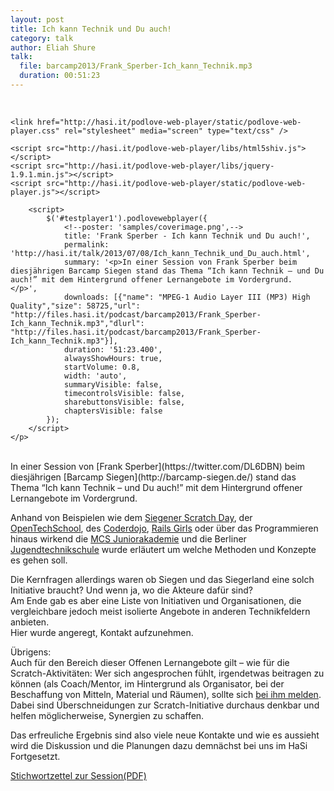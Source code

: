 ```yaml
---
layout: post
title: Ich kann Technik und Du auch!
category: talk
author: Eliah Shure
talk:
  file: barcamp2013/Frank_Sperber-Ich_kann_Technik.mp3
  duration: 00:51:23
---
```


<br />
<html>
<head>
<meta charset="utf-8" />

	<link href="http://hasi.it/podlove-web-player/static/podlove-web-player.css" rel="stylesheet" media="screen" type="text/css" />

	<script src="http://hasi.it/podlove-web-player/libs/html5shiv.js"></script>
	<script src="http://hasi.it/podlove-web-player/libs/jquery-1.9.1.min.js"></script>
	<script src="http://hasi.it/podlove-web-player/static/podlove-web-player.js"></script>
</head>

<body>
	<p>
		<audio id="testplayer">
			<source src="http://files.hasi.it/podcast/barcamp2013/Frank_Sperber-Ich_kann_Technik.mp3" type="audio/mpeg"></source>
		</audio>

		<script>
			$('#testplayer1').podlovewebplayer({
				<!--poster: 'samples/coverimage.png',-->
				title: 'Frank Sperber - Ich kann Technik und Du auch!',
				permalink: 'http://hasi.it/talk/2013/07/08/Ich_kann_Technik_und_Du_auch.html',
				summary: '<p>In einer Session von Frank Sperber beim diesjährigen Barcamp Siegen stand das Thema “Ich kann Technik – und Du auch!” mit dem Hintergrund offener Lernangebote im Vordergrund.  </p>',
				downloads: [{"name": "MPEG-1 Audio Layer III (MP3) High Quality","size": 58725,"url": "http://files.hasi.it/podcast/barcamp2013/Frank_Sperber-Ich_kann_Technik.mp3","dlurl": "http://files.hasi.it/podcast/barcamp2013/Frank_Sperber-Ich_kann_Technik.mp3"}],
				duration: '51:23.400',
				alwaysShowHours: true,
				startVolume: 0.8,
				width: 'auto',
				summaryVisible: false,
				timecontrolsVisible: false,
				sharebuttonsVisible: false,
				chaptersVisible: false
			});
		</script>
	</p>
</body>
</html>
<br />
In einer Session von [Frank Sperber](https://twitter.com/DL6DBN) beim diesjährigen [Barcamp Siegen](http://barcamp-siegen.de/) stand das Thema “Ich kann Technik – und Du auch!” mit dem Hintergrund offener Lernangebote im Vordergrund.  

<!-- break -->

Anhand von Beispielen wie dem [Siegener Scratch Day](https://scratchdaysiegen.wordpress.com), der [OpenTechSchool](http://opentechschool.org/), des [Coderdojo](http://www.coderdojo.com/), [Rails Girls](http://railsgirls.com/) oder über das Programmieren hinaus wirkend die [MCS Juniorakademie](http://juniorakademie.mcs-bochum.de/) und die Berliner [Jugendtechnikschule](http://www.jugendtechnikschule.de/) wurde erläutert um welche Methoden und Konzepte es gehen soll.  

Die Kernfragen allerdings waren ob Siegen und das Siegerland eine solch Initiative braucht? Und wenn ja, wo die Akteure dafür sind?  
Am Ende gab es aber eine Liste von Initiativen und Organisationen, die vergleichbare jedoch meist isolierte Angebote in anderen Technikfeldern anbieten.  
Hier wurde angeregt, Kontakt aufzunehmen.  

Übrigens:  
Auch für den Bereich dieser Offenen Lernangebote gilt – wie für die Scratch-Aktivitäten: Wer sich angesprochen fühlt, irgendetwas beitragen zu können (als Coach/Mentor, im Hintergrund als Organisator, bei der Beschaffung von Mitteln, Material und Räumen), sollte sich [bei ihm melden](https://scratchdaysiegen.wordpress.com/impressum/).  
Dabei sind Überschneidungen zur Scratch-Initiative durchaus denkbar und helfen möglicherweise, Synergien zu schaffen.  

Das erfreuliche Ergebnis sind also viele neue Kontakte und wie es aussieht wird die Diskussion und die Planungen dazu demnächst bei uns im HaSi Fortgesetzt.  

[Stichwortzettel zur Session(PDF)](http://scratchdaysiegen.files.wordpress.com/2013/07/barcamp13-dl6dbn.pdf)